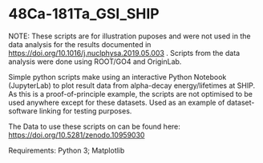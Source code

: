 # 48Ca-181Ta_GSI_SHIP
NOTE: These scripts are for illustration puposes and were not used in the data analysis for the results documented in https://doi.org/10.1016/j.nuclphysa.2019.05.003 . Scripts from the data analysis were done using ROOT/GO4 and OriginLab. 

Simple python scripts make using an interactive Python Notebook (JupyterLab) to plot result data from alpha-decay energy/lifetimes at SHIP. As this is a proof-of-principle example, the scripts are not optimised to be used anywhere except for these datasets. 
Used as an example of dataset-software linking for testing purposes.

The Data to use these scripts on can be found here: https://doi.org/10.5281/zenodo.10959030 

Requirements: Python 3; Matplotlib
